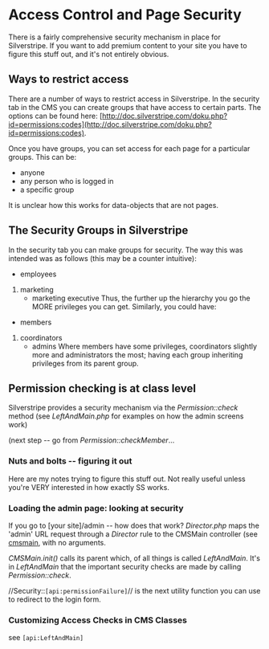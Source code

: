 # Access Control and Page Security

There is a fairly comprehensive security mechanism in place for Silverstripe. If you want to add premium content to your
site you have to figure this stuff out, and it's not entirely obvious. 

## Ways to restrict access

There are a number of ways to restrict access in Silverstripe.  In the security tab in the CMS you can create groups
that have access to certain parts.  The options can be found here:
[http://doc.silverstripe.com/doku.php?id=permissions:codes](http://doc.silverstripe.com/doku.php?id=permissions:codes). 

Once you have groups, you can set access for each page for a particular groups.  This can be:
- anyone
- any person who is logged in
- a specific group

It is unclear how this works for data-objects that are not pages.

## The Security Groups in Silverstripe

In the security tab you can make groups for security.  The way this was intended was as follows (this may be a counter
intuitive):
- employees
1.  marketing
    - marketing executive
Thus, the further up the hierarchy you go the MORE privileges you can get.  Similarly, you could have:
- members
1.  coordinators
    - admins
Where members have some privileges, coordinators slightly more and administrators the most; having each group inheriting
privileges from its parent group.     

## Permission checking is at class level

Silverstripe provides a security mechanism via the *Permission::check* method (see *LeftAndMain.php* for examples on how
the admin screens work)

(next step -- go from *Permission::checkMember*...

### Nuts and bolts -- figuring it out

Here are my notes trying to figure this stuff out. Not really useful unless you're VERY interested in how exactly SS
works.


### Loading the admin page: looking at security

If you go to [your site]/admin -- how does that work?
*Director.php* maps the 'admin' URL request through a *Director* rule to the CMSMain controller (see
[cmsmain](cmsmain), with no arguments. 

*CMSMain.init()* calls its parent which, of all things is called *LeftAndMain*. It's in *LeftAndMain* that the
important security checks are made by calling *Permission::check*. 

//Security::`[api:permissionFailure]`// is the next utility function you can use to redirect to the login form. 

### Customizing Access Checks in CMS Classes

see `[api:LeftAndMain]`
